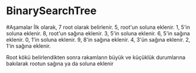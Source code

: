 # BinarySearchTree


#Aşamalar
İlk olarak, 7 root olarak belirlenir.
5, root'un soluna eklenir.
1, 5'in soluna eklenir.
8, root'un sağına eklenir.
3, 5'in soluna eklenir.
6, 5'in sağına eklenir.
0, 1'in soluna eklenir.
9, 8'in sağına eklenir.
4, 3'ün sağına eklenir.
2, 1'in sağına eklenir.

Root kökü belirlendikten sonra rakamların büyük ve küçüklük durumlarına bakılarak rootun sağına ya da soluna eklenir 
